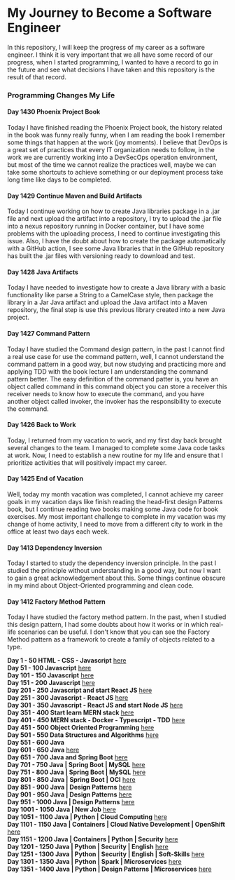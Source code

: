 # My Journey to Become a Software Engineer

In this repository, I will keep the progress of my career as a software engineer. I think it is very
important that we all have some record of our progress, when I started programming, I wanted to have
a record to go in the future and see what decisions I have taken and this repository is the result
of that record.

### Programming Changes My Life

#### Day 1430 Phoenix Project Book

Today I have finished reading the Phoenix Project book, the history related in the book was funny really
funny, when I am reading the book I remember some things that happen at the work (joy moments).
I believe that DevOps is a great set of practices that every IT organization needs to follow, in the work we are 
currently working into a DevSecOps operation environment, but most of the time we cannot realize the practices well, 
maybe we can take some shortcuts to achieve something or our deployment process take long time like days to be 
completed.   

#### Day 1429 Continue Maven and Build Artifacts

Today I continue working on how to create Java libraries package in a .jar file and next upload the artifact into a 
repository, I try to upload the .jar file into a nexus repository running in Docker container, but I have some 
problems with the uploading process, I need to continue investigating this issue.
Also, I have the doubt about how to create the package automatically with a GitHub action, I see some Java libraries 
that in the GitHub repository has built the .jar files with versioning ready to download and test.

#### Day 1428 Java Artifacts

Today I have needed to investigate how to create a Java library with a basic functionality like parse a String to 
a CamelCase style, then package the library in a Jar Java artifact and upload the Java artifact into a Maven 
repository, the final step is use this previous library created into a new Java project. 

#### Day 1427 Command Pattern

Today I have studied the Command design pattern, in the past I cannot find a real use case for use the command
pattern, well, I cannot understand the command pattern in a good way, but now studying and practicing more and applying
TDD with the book lecture I am understanding the command pattern better.
The easy definition of the command patter is, you have an object called command in this command object you can
store a receiver this receiver needs to know how to execute the command, and you have another object called invoker,
the invoker has the responsibility to execute the command.

#### Day 1426 Back to Work

Today, I returned from my vacation to work, and my first day back brought several changes to the team.
I managed to complete some Java code tasks at work.
Now, I need to establish a new routine for my life
and ensure that I prioritize activities that will positively impact my career.

#### Day 1425 End of Vacation

Well, today my month vacation was completed,
I cannot achieve my career goals in my vacation days like finish reading the head-first design Patterns book,
but I continue reading two books making some Java code for book exercises.
My most important challenge to complete in my vacation was my change of home activity,
I need to move from a different city to work in the office at least two days each week.

#### Day 1413 Dependency Inversion

Today I started to study the dependency inversion principle.
In the past I studied the principle without understanding in a good way,
but now I want to gain a great acknowledgement about this.
Some things continue obscure in my mind about Object-Oriented programming and clean code.

#### Day 1412 Factory Method Pattern

Today I have studied the factory method pattern.
In the past, when I studied this design pattern, I had some doubts about how it works or in which real-life scenarios
can be useful.
I don't know that you can see the Factory Method pattern as a framework to create a family of objects related to a type.

**Day 1 - 50 HTML - CSS - Javascript**  [here](./day0-50.md)</br>
**Day 51 - 100 Javascript** [here](./day51-100.md)</br>
**Day 101 - 150 Javascript** [here](./day101-150.md)</br>
**Day 151 - 200 Javascript** [here](./day151-200.md)</br>
**Day 201 - 250 Javascript and start React JS** [here](day201-250.md)</br>
**Day 251 - 300 Javascript - React JS** [here](day251-300.md)</br>
**Day 301 - 350 Javascript - React JS and start Node JS** [here](day301-350.md)</br>
**Day 351 - 400 Start learn MERN stack** [here](day351-400.md)</br>
**Day 401 - 450 MERN stack - Docker - Typescript - TDD** [here](day401-450.md)</br>
**Day 451 - 500 Object Oriented Programming** [here](day451-500.md)</br>
**Day 501 - 550 Data Structures and Algorithms** [here](day501-550.md)</br>
**Day 551 - 600 Java**</br>
**Day 601 - 650 Java** [here](day601-650.md)</br>
**Day 651 - 700 Java and Spring Boot** [here](day651-700.md)</br>
**Day 701 - 750 Java | Spring Boot | MySQL** [here](day701-750.md)</br>
**Day 751 - 800 Java | Spring Boot | MySQL** [here](day751-800.markdown)</br>
**Day 801 - 850 Java | Spring Boot | OCI** [here](day801-850.md)</br>
**Day 851 - 900 Java | Design Patterns** [here](day851-900.md)</br>
**Day 901 - 950 Java | Design Patterns** [here](day901-950.md)</br>
**Day 951 - 1000 Java | Design Patterns** [here](day951-1000.md)</br>
**Day 1001 - 1050 Java | New Job** [here](day1001-1050.md)</br>
**Day 1051 - 1100 Java | Python | Cloud Computing** [here](day1051-1100.md)</br>
**Day 1101 - 1150 Java | Containers | Cloud Native Development | OpenShift** [here](day1101-1150.md)</br>
**Day 1151 - 1200 Java | Containers | Python | Security** [here](day1151-1200.md)</br>
**Day 1201 - 1250 Java | Python | Security | English** [here](day1201-1250.md)</br>
**Day 1251 - 1300 Java | Python | Security | English | Soft-Skills** [here](day1251-1300.md)</br>
**Day 1301 - 1350 Java | Python | Spark | Microservices** [here](day1301-1350.md)</br>
**Day 1351 - 1400 Java | Python | Design Patterns | Microservices** [here](day1351-1400.md)</br>

